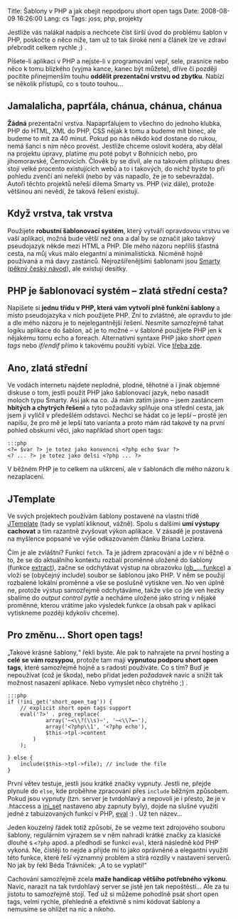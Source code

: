 Title: Šablony v PHP a jak obejít nepodporu short open tags
Date: 2008-08-09 16:26:00
Lang: cs
Tags: joss, php, projekty

Jestliže vás nalákal nadpis a nechcete číst širší úvod do problému šablon v PHP, poskočte o něco níže, tam už to tak široké není a článek lze ve zdraví přebrodit celkem rychle ;) .

Píšete-li aplikaci v PHP a nejste-li v programování vepř, sele, prasnice nebo něco k tomu blízkého (vyjma kance, kanec být můžete), dříve či později pocítíte přinejmenším touhu **oddělit prezentační vrstvu od zbytku**. Nabízí se několik přístupů, co s touto touhou…

## Jamalalicha, paprťála, chánua, chánua, chánua

**Žádná** prezentační vrstva. Napaprťálujem to všechno do jednoho klubka, PHP do HTML, XML do PHP, CSS nějak k tomu a budeme mít binec, ale budeme to mít za 40 minut. Pokud po nás někdo kód dostane do rukou, nemá šanci s ním něco provést. Jestliže chceme oslovit kodéra, aby dělal na projektu úpravy, platíme mu poté pobyt v Bohnicích nebo, pro jihomoravské, Černovicích. Člověk by se divil, ale na takovém přístupu dnes stojí velké procento existujících webů a to i takových, do nichž byste to při pohledu zvenčí ani neřekli (nebo by vás napadlo, že je to sebevražda). Autoři těchto projektů neřeší dilema Smarty vs. PHP (viz dále), protože většinou ani nevědí, že taková řešení existují.

## Když vrstva, tak vrstva

Použijete **robustní šablonovací systém**, který vytváří opravdovou vrstvu ve vaší aplikaci, možná bude větší než ona a dal by se označit jako takový pseudojazyk někde mezi HTML a PHP. Dle mého názoru nepříliš šťastná cesta, na můj vkus málo elegantní a minimalistická. Nicméně hojně používaná a má davy zastánců. Nejrozšířenějšími šablonami jsou [Smarty](http://www.smarty.net/) ([pěkný český návod](http://smarty.ronnieweb.net/)), ale existují desítky.

## PHP je šablonovací systém – zlatá střední cesta?

Napíšete si **jednu třídu v PHP, která vám vytvoří plně funkční šablony** a místo pseudojazyka v nich použijete PHP. Zní to zvláštně, ale opravdu to jde a dle mého názoru je to nejelegantnější řešení. Nesmíte samozřejmě tahat logiku aplikace do šablon, ač je to možné – v šabloně použijete PHP jen k nějakému tomu echo a foreach. Alternativní syntaxe PHP jako *short open tags* nebo *if/endif* přímo k takovému použití vybízí. Více [třeba zde](http://massassi.com/php/articles/template_engines/).

## Ano, zlatá střední

Ve vodách internetu najdete neplodné, plodné, těhotné a i jinak objemné diskuse o tom, jestli použít PHP jako šablonovací jazyk, nebo nasadit moloch typu Smarty. Asi jak na co. Já mám zatím jasno – jsem zastáncem **hbitých a chytrých řešení** a tyto požadavky splňuje ona střední cesta, jak jsem ji vylíčil v předešlém odstavci. Nechci se hádat co je lepší – prostě jen napíšu, že pro mě je lepší tato varianta a proto mám rád takové ty na první pohled obskurní věci, jako například short open tags:

    :::php
    <?= $var ?> je totez jako konvencni <?php echo $var ?>
    <? ... ?> je totez jako delsi <?php ... ?>

V běžném PHP je to celkem na uškrcení, ale v šablonách dle mého názoru k nezaplacení.

## JTemplate

Ve svých projektech používám šablony postavené na vlastní třídě [JTemplate](http://code.google.com/p/joss-cms/source/browse/trunk/class/JTemplate.php) (tady se vyplatí kliknout, vážně). Spolu s dalšími **umí výstupy cachovat** a tím razantně zvyšovat výkon aplikace. V zásadě je postavená na myšlence popsané ve výše odkazovaném článku Briana Loziera.

Čím je ale zvláštní? Funkcí `fetch`. Ta je jádrem zpracování a jde v ní běžně o to, že se do aktuálního kontextu rozbalí proměnné uložené do šablony (funkce [extract](http://cz.php.net/manual/en/function.extract.php)), začne se odchytávat výstup na obrazovku ([ob\_… funkce](http://cz.php.net/manual/en/ref.outcontrol.php)) a vloží se (obyčejný include) soubor se šablonou jako PHP. V něm se použijí rozbalené lokální proměnné a vše se poslušně vytiskne ven. No ven úplně ne, protože výstup samozřejmě odchytáváme, takže vše co jde ven hezky sbalíme do *output control pytle* a necháme uložené jako string v nějaké proměnné, kterou vrátíme jako výsledek funkce (a obsah pak v aplikaci vytiskneme později kdykoliv chceme).

## Pro změnu… Short open tags!

„Takové krásné šablony,“ řekli byste. Ale pak to nahrajete na první hosting a **celé se vám rozsypou**, protože tam mají **vypnutou podporu short open tags**, které samozřejmě hojně a s radostí používáte. Co s tím? Buď je nepoužívat (což je škoda), nebo přidat jeden *požadavek* navíc a snížit tak možnost nasazení aplikace. Nebo vymyslet něco chytrého ;) .

    :::php
    if (!ini_get('short_open_tag')) {
        // explicit short open tags support
        eval('?>' . preg_replace(
                array('~<\\?(\\s)~', '~<\\?=~'),
                array('<?php\\1', '<?php echo'),
                $this->tpl->content
            )
        );

    } else {
        include($this->tpl->file); // include the file
    }

První větev testuje, jestli jsou krátké značky vypnuty. Jestli ne, přejde plynule do `else`, kde proběhne zpracování přes `include` běžným způsobem. Pokud jsou vypnuty (tzn. server je tvrdohlavý a nepovolí je i přesto, že je v .htaccess a [ini\_set](http://cz.php.net/manual/en/function.ini-set.php) nastaveno aby zapnuty byly), dojde na slušné využití jedné z tabuizovaných funkcí v PHP, [eval](http://cz2.php.net/manual/en/function.eval.php) :) . Už ten název…

Jeden kouzelný řádek totiž způsobí, že se vezme text zdrojového souboru šablony, regulárním výrazem se v něm nahradí krátké značky za klasické dlouhé s `<?php` apod. a předhodí se funkci `eval`, která následně kód PHP vykoná. Ne, čistěji to nejde a přijde mi to jako oprávněné a elegantní využití této funkce, které řeší významný problém a stírá rozdíly v nastavení serverů. No jak by řekl Béda Trávníček: „A to se vyplatí!“

Cachování samozřejmě zcela **maže handicap většího potřebného výkonu**. Navíc, narazit na tak tvrdohlavý server se jistě jen tak nepoštěstí… Ale za tu jistotu to samozřejmě stojí. Teď už si můžeme pohodlně psát short open tags, velmi rychle, přehledně a efektivně s nimi kódovat šablony a nemusíme se ohlížet na nic a nikoho.
